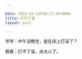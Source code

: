 ```yaml
---

date: 2023-12-13T18:17:16+0800
title: 打不了滚
layout: post

---
```


爷爷：中午没睡觉，是在床上打滚了？

赛赛：打不了滚，床太小了。

